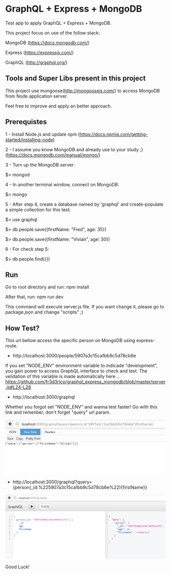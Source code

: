 # GraphQL + Express + MongoDB
Test app to apply GraphQL + Express + MongoDB.

This project focus on use of the follow stack: 

MongoDB (https://docs.mongodb.com/)

Express (https://expressjs.com/)

GraphQL (http://graphql.org/)

## Tools and Super Libs present in this project

This project use mongoose(http://mongoosejs.com/) to access MongoDB from Node application server.

Feel free to improve and apply an better approach.

## Prerequistes

1 - Install Node.js and update npm (https://docs.npmjs.com/getting-started/installing-node)

2 - I assume you know MongoDB and already use to your study ;) (https://docs.mongodb.com/manual/mongo/)

3 - Turn up the MongoDB server:

$> mongod

4 - In another terminal window, connect on MongoDB:

$> mongo

5 - After step 4, create a database named by 'graphql' and create-populate a simple collection for this test:

$> use graphql

$> db.people.save({firstName: "Fred", age: 35})

$> db.people.save({firstName: "Vivian", age: 30})

6 - For check step 5:

$> db.people.find({})


## Run

Go to root directory and run: npm install

After that, run: npm run dev

This command will execute server.js file. If you want change it, please go to package.json and change "scripts" ;)

## How Test?

This url bellow access the specific person on MongoDB using express-route.

- http://localhost:3000/people/5907a3c15ca1bb9c5d78cb6e

If you set "NODE_ENV" environment variable to indicade "development", you gain power to access GraphQL interface to check and test. The velidation of this variable is made automatically here ... https://github.com/fr3d3rico/graphql_express_mongodb/blob/master/server.js#L24-L28

- http://localhost:3000/graphql

Whether you forgot set "NODE_ENV" and wanna test faster! Go with this link and remenber, don't forget "query" url param.

![alt tag](https://github.com/fr3d3rico/graphql_express_mongodb/blob/master/images/no_node_env.png)

- http://localhost:3000/graphql?query={person(_id:%225907a3c15ca1bb9c5d78cb6e%22){firstName}}

![alt tag](https://github.com/fr3d3rico/graphql_express_mongodb/blob/master/images/yes_node_env.png)


Good Luck!